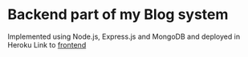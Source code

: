 # Backend part of my Blog system
Implemented using Node.js, Express.js and MongoDB and deployed in Heroku
Link to [frontend](http://github.com/ismatullaevash/blog)
